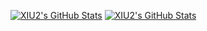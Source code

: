 [![XIU2's GitHub Stats](https://github-readme-stats.vercel.app/api?username=XIU2&show_icons=true&hide=contribs,prs&include_all_commits=true)](https://github.com/XIU2)
[![XIU2's GitHub Stats](https://github-readme-stats.vercel.app/api?username=XIU2&show_icons=true&hide=contribs,prs&include_all_commits=true&bg_color=30,e96443,904e95&title_color=fff&text_color=fff&icon_color=fff)](https://github.com/XIU2)
